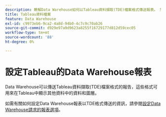 ```yaml
---
description: 瞭解Data Warehouse如何以Tableau資料擷取(TDE)檔案格式傳送報表。 您可以透過電子郵件傳送此資訊，或使用FTP將其傳送至FTP站台。
title: Tableau資料檔案
feature: Data Warehouse
exl-id: c9973eb6-9ca2-4a8d-94b0-4c7c9c70ab26
source-git-commit: d929e97a9d9623a8255f16729177d812d59cec05
workflow-type: tm+mt
source-wordcount: '88'
ht-degree: 0%

---
```


# 設定Tableau的Data Warehouse報表

Data Warehouse可以傳送Tableau資料擷取(TDE)檔案格式的報告，這些格式可用來在Tableau中顯示其他資料中的資料和圖層。

如需有關如何設定Data Warehouse報表以TDE格式傳送的資訊，請參閱[設定Data Warehouse請求的報表選項](/help/export/data-warehouse/create-request/dw-request-report-options.md)。
